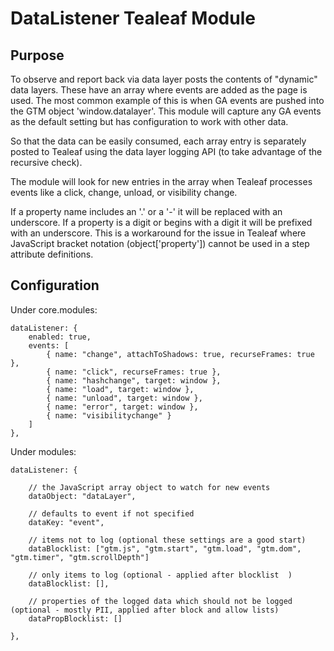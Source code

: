 # DataListener Tealeaf Module

## Purpose

To observe and report back via data layer posts the contents of "dynamic" data layers. These have an array where events are added as the page is used. The most common example of this is when GA events are pushed into the GTM object 'window.datalayer'. This module will capture any GA events as the default setting but has configuration to work with other data.

So that the data can be easily consumed, each array entry is separately posted to Tealeaf using the data layer logging API (to take advantage of the recursive check).

The module will look for new entries in the array when Tealeaf processes events like a click, change, unload, or visibility change.

If a property name includes an '.' or a '-' it will be replaced with an underscore. If a property is a digit or begins with a digit it will be prefixed with an underscore. This is a workaround for the issue in Tealeaf where JavaScript bracket notation (object['property']) cannot be used in a step attribute definitions.

## Configuration

Under core.modules:

```
dataListener: {
    enabled: true,
    events: [
        { name: "change", attachToShadows: true, recurseFrames: true },
        { name: "click", recurseFrames: true },
        { name: "hashchange", target: window },
        { name: "load", target: window },
        { name: "unload", target: window },
        { name: "error", target: window },
        { name: "visibilitychange" }
    ]
},
```

Under modules:

```
dataListener: {

    // the JavaScript array object to watch for new events
    dataObject: "dataLayer",

    // defaults to event if not specified
    dataKey: "event",

    // items not to log (optional these settings are a good start)
    dataBlocklist: ["gtm.js", "gtm.start", "gtm.load", "gtm.dom", "gtm.timer", "gtm.scrollDepth"]

    // only items to log (optional - applied after blocklist  )
    dataBlocklist: [],

    // properties of the logged data which should not be logged (optional - mostly PII, applied after block and allow lists)
    dataPropBlocklist: []

},
```